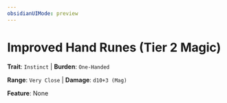 ```yaml
---
obsidianUIMode: preview
---
```

# Improved Hand Runes (Tier 2 Magic)

**Trait**: `Instinct` | **Burden**: `One-Handed`

**Range**: `Very Close` | **Damage**: `d10+3 (Mag)`

**Feature**: None